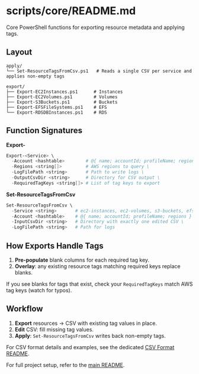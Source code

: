 # scripts/core/README.md

Core PowerShell functions for exporting resource metadata and applying tags.

## Layout

```
apply/
└── Set-ResourceTagsFromCsv.ps1   # Reads a single CSV per service and applies non-empty tags

export/
├── Export-EC2Instances.ps1      # Instances
├── Export-EC2Volumes.ps1        # Volumes
├── Export-S3Buckets.ps1         # Buckets
├── Export-EFSFileSystems.ps1    # EFS
└── Export-RDSDBInstances.ps1    # RDS
```

## Function Signatures

**Export-<Service>**

```powershell
Export-<Service> \
  -Account <hashtable>        # @{ name; accountId; profileName; regions } \
  -Regions <string[]>         # AWS regions to query \
  -LogFilePath <string>       # Path to write logs \
  -OutputCsvDir <string>      # Directory for CSV output \
  -RequiredTagKeys <string[]> # List of tag keys to export
```

**Set-ResourceTagsFromCsv**

```powershell
Set-ResourceTagsFromCsv \
  -Service <string>       # ec2-instances, ec2-volumes, s3-buckets, efs, rds \
  -Account <hashtable>    # @{ name; accountId; profileName; regions } \
  -InputCsvDir <string>   # Directory with exactly one edited CSV \
  -LogFilePath <string>   # Path for logs
```

## How Exports Handle Tags

1. **Pre-populate** blank columns for each required tag key.
2. **Overlay**: any existing resource tags matching required keys replace blanks.

If you see blanks for tags that exist, check your `RequiredTagKeys` match AWS tag keys (watch for typos).

## Workflow

1. **Export** resources → CSV with existing tag values in place.
2. **Edit** CSV: fill missing tag values.
3. **Apply**: `Set-ResourceTagsFromCsv` writes back non-empty tags.

For CSV format details and examples, see the dedicated [CSV Format README](../csv-format/README.md).

For full project setup, refer to the [main README](../../README.md).
